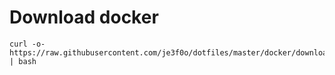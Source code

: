 
# Download docker
```
curl -o- https://raw.githubusercontent.com/je3f0o/dotfiles/master/docker/download.sh | bash
```